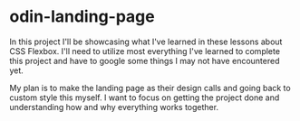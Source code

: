 # odin-landing-page

In this project I'll be showcasing what I've learned in these lessons about CSS Flexbox.
I'll need to utilize most everything I've learned to complete this project and have to google some things I may not have encountered yet.

My plan is to make the landing page as their design calls and going back to custom style this myself. I want to focus on getting the project done and understanding how and why everything works together.